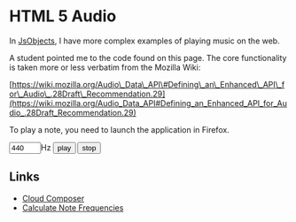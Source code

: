 HTML 5 Audio
============

In [JsObjects](https://github.com/charliecalvert/JsObjects/tree/master/HtmlCssJavascript/AudioMusic01), I have more complex examples of playing music on the web.

A student pointed me to the code found on this page. The core
functionality is taken more or less verbatim from the Mozilla Wiki:

[https://wiki.mozilla.org/Audio\_Data\_API\#Defining\_an\_Enhanced\_API\_for\_Audio\_.28Draft\_Recommendation.29](https://wiki.mozilla.org/Audio_Data_API#Defining_an_Enhanced_API_for_Audio_.28Draft_Recommendation.29)

To play a note, you need to launch the application in Firefox.

<input type="text" size="4" id="freq" value="440"><label for="hz">Hz</label>
<button onclick="start()">play</button>
<button onclick="stop()">stop</button>

<script type="text/javascript">      
  function AudioDataDestination(sampleRate, readFn) {
    // Initialize the audio output.
    var audio = new Audio();
    audio.mozSetup(1, sampleRate);

    var currentWritePosition = 0;
    var prebufferSize = sampleRate / 2; // buffer 500ms
    var tail = null, tailPosition;

    // The function called with regular interval to populate 
    // the audio output buffer.
    setInterval(function() {
      var written;
      // Check if some data was not written in previous attempts.
      if(tail) {
        written = audio.mozWriteAudio(tail.subarray(tailPosition));
        currentWritePosition += written;
        tailPosition += written;
        if(tailPosition < tail.length) {
          // Not all the data was written, saving the tail...
          return; // ... and exit the function.
        }
        tail = null;
      }

      // Check if we need add some data to the audio output.
      var currentPosition = audio.mozCurrentSampleOffset();
      var available = currentPosition + prebufferSize - currentWritePosition;
      if(available > 0) {
        // Request some sound data from the callback function.
        var soundData = new Float32Array(available);
        readFn(soundData);

        // Writting the data.
        written = audio.mozWriteAudio(soundData);
        if(written < soundData.length) {
          // Not all the data was written, saving the tail.
          tail = soundData;
          tailPosition = written;
        }
        currentWritePosition += written;
      }
    }, 100);
  }

  // Control and generate the sound.

  var frequency = 0, currentSoundSample;
  var sampleRate = 44100;

  function requestSoundData(soundData) {
    if (!frequency) { 
      return; // no sound selected
    }

    var k = 2* Math.PI * frequency / sampleRate;
    for (var i=0, size=soundData.length; i<size; i++) {
      soundData[i] = Math.sin(k * currentSoundSample++);
    }        
  }

  var audioDestination = new AudioDataDestination(sampleRate, requestSoundData);

  function start() {
    currentSoundSample = 0;
    frequency = parseFloat(document.getElementById("freq").value);
  }

  function stop() {
    frequency = 0;
  }
</script>
  
Links
-----

-   [Cloud Composer](http://www.gregjopa.com/2011/08/html5-cloud-composer-app/)
-   [Calculate Note Frequencies](http://www.gregjopa.com/2011/05/calculate-note-frequencies-in-javascript-with-music-js/)

